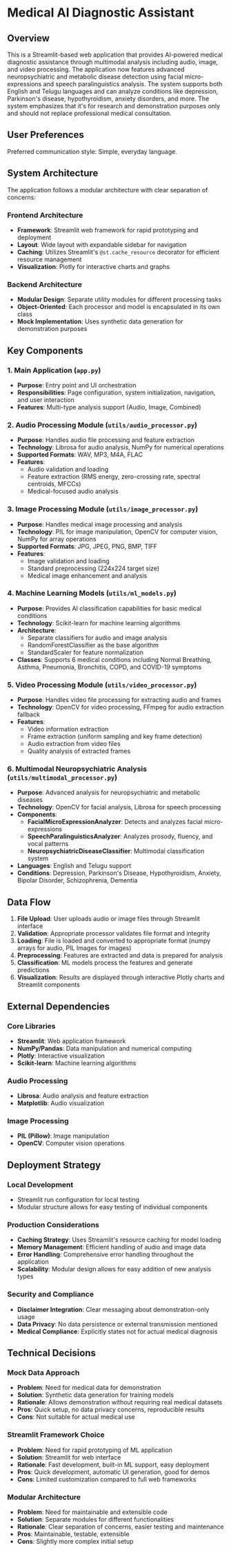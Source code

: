 # Medical AI Diagnostic Assistant

## Overview

This is a Streamlit-based web application that provides AI-powered medical diagnostic assistance through multimodal analysis including audio, image, and video processing. The application now features advanced neuropsychiatric and metabolic disease detection using facial micro-expressions and speech paralinguistics analysis. The system supports both English and Telugu languages and can analyze conditions like depression, Parkinson's disease, hypothyroidism, anxiety disorders, and more. The system emphasizes that it's for research and demonstration purposes only and should not replace professional medical consultation.

## User Preferences

Preferred communication style: Simple, everyday language.

## System Architecture

The application follows a modular architecture with clear separation of concerns:

### Frontend Architecture
- **Framework**: Streamlit web framework for rapid prototyping and deployment
- **Layout**: Wide layout with expandable sidebar for navigation
- **Caching**: Utilizes Streamlit's `@st.cache_resource` decorator for efficient resource management
- **Visualization**: Plotly for interactive charts and graphs

### Backend Architecture
- **Modular Design**: Separate utility modules for different processing tasks
- **Object-Oriented**: Each processor and model is encapsulated in its own class
- **Mock Implementation**: Uses synthetic data generation for demonstration purposes

## Key Components

### 1. Main Application (`app.py`)
- **Purpose**: Entry point and UI orchestration
- **Responsibilities**: Page configuration, system initialization, navigation, and user interaction
- **Features**: Multi-type analysis support (Audio, Image, Combined)

### 2. Audio Processing Module (`utils/audio_processor.py`)
- **Purpose**: Handles audio file processing and feature extraction
- **Technology**: Librosa for audio analysis, NumPy for numerical operations
- **Supported Formats**: WAV, MP3, M4A, FLAC
- **Features**: 
  - Audio validation and loading
  - Feature extraction (RMS energy, zero-crossing rate, spectral centroids, MFCCs)
  - Medical-focused audio analysis

### 3. Image Processing Module (`utils/image_processor.py`)
- **Purpose**: Handles medical image processing and analysis
- **Technology**: PIL for image manipulation, OpenCV for computer vision, NumPy for array operations
- **Supported Formats**: JPG, JPEG, PNG, BMP, TIFF
- **Features**:
  - Image validation and loading
  - Standard preprocessing (224x224 target size)
  - Medical image enhancement and analysis

### 4. Machine Learning Models (`utils/ml_models.py`)
- **Purpose**: Provides AI classification capabilities for basic medical conditions
- **Technology**: Scikit-learn for machine learning algorithms
- **Architecture**: 
  - Separate classifiers for audio and image analysis
  - RandomForestClassifier as the base algorithm
  - StandardScaler for feature normalization
- **Classes**: Supports 6 medical conditions including Normal Breathing, Asthma, Pneumonia, Bronchitis, COPD, and COVID-19 symptoms

### 5. Video Processing Module (`utils/video_processor.py`)
- **Purpose**: Handles video file processing for extracting audio and frames
- **Technology**: OpenCV for video processing, FFmpeg for audio extraction fallback
- **Features**:
  - Video information extraction
  - Frame extraction (uniform sampling and key frame detection)
  - Audio extraction from video files
  - Quality analysis of extracted frames

### 6. Multimodal Neuropsychiatric Analysis (`utils/multimodal_processor.py`)
- **Purpose**: Advanced analysis for neuropsychiatric and metabolic diseases
- **Technology**: OpenCV for facial analysis, Librosa for speech processing
- **Components**:
  - **FacialMicroExpressionAnalyzer**: Detects and analyzes facial micro-expressions
  - **SpeechParalinguisticsAnalyzer**: Analyzes prosody, fluency, and vocal patterns
  - **NeuropsychiatricDiseaseClassifier**: Multimodal classification system
- **Languages**: English and Telugu support
- **Conditions**: Depression, Parkinson's Disease, Hypothyroidism, Anxiety, Bipolar Disorder, Schizophrenia, Dementia

## Data Flow

1. **File Upload**: User uploads audio or image files through Streamlit interface
2. **Validation**: Appropriate processor validates file format and integrity
3. **Loading**: File is loaded and converted to appropriate format (numpy arrays for audio, PIL Images for images)
4. **Preprocessing**: Features are extracted and data is prepared for analysis
5. **Classification**: ML models process the features and generate predictions
6. **Visualization**: Results are displayed through interactive Plotly charts and Streamlit components

## External Dependencies

### Core Libraries
- **Streamlit**: Web application framework
- **NumPy/Pandas**: Data manipulation and numerical computing
- **Plotly**: Interactive visualization
- **Scikit-learn**: Machine learning algorithms

### Audio Processing
- **Librosa**: Audio analysis and feature extraction
- **Matplotlib**: Audio visualization

### Image Processing
- **PIL (Pillow)**: Image manipulation
- **OpenCV**: Computer vision operations

## Deployment Strategy

### Local Development
- Streamlit run configuration for local testing
- Modular structure allows for easy testing of individual components

### Production Considerations
- **Caching Strategy**: Uses Streamlit's resource caching for model loading
- **Memory Management**: Efficient handling of audio and image data
- **Error Handling**: Comprehensive error handling throughout the application
- **Scalability**: Modular design allows for easy addition of new analysis types

### Security and Compliance
- **Disclaimer Integration**: Clear messaging about demonstration-only usage
- **Data Privacy**: No data persistence or external transmission mentioned
- **Medical Compliance**: Explicitly states not for actual medical diagnosis

## Technical Decisions

### Mock Data Approach
- **Problem**: Need for medical data for demonstration
- **Solution**: Synthetic data generation for training models
- **Rationale**: Allows demonstration without requiring real medical datasets
- **Pros**: Quick setup, no data privacy concerns, reproducible results
- **Cons**: Not suitable for actual medical use

### Streamlit Framework Choice
- **Problem**: Need for rapid prototyping of ML application
- **Solution**: Streamlit for web interface
- **Rationale**: Fast development, built-in ML support, easy deployment
- **Pros**: Quick development, automatic UI generation, good for demos
- **Cons**: Limited customization compared to full web frameworks

### Modular Architecture
- **Problem**: Need for maintainable and extensible code
- **Solution**: Separate modules for different functionalities
- **Rationale**: Clear separation of concerns, easier testing and maintenance
- **Pros**: Maintainable, testable, extensible
- **Cons**: Slightly more complex initial setup